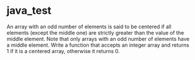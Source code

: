 # java_test
An array with an odd number of elements is said to be centered if all elements 
(except the middle one) are strictly greater than the value of the middle element. 
Note that only arrays with an odd number of elements have a middle element. 
Write a function that accepts an integer array and returns 1 if it is a centered array, otherwise it returns 0.
